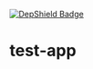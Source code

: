 [![DepShield Badge](https://ci.dev.depshield.sonatype.org/badges/bigspotteddog/test-app6/depshield.svg)](https://depshield.github.io)

# test-app

